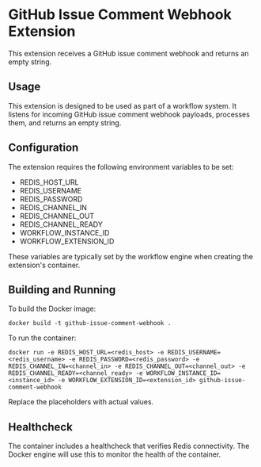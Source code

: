 # GitHub Issue Comment Webhook Extension

This extension receives a GitHub issue comment webhook and returns an empty string.

## Usage

This extension is designed to be used as part of a workflow system. It listens for incoming GitHub issue comment webhook payloads, processes them, and returns an empty string.

## Configuration

The extension requires the following environment variables to be set:

- REDIS_HOST_URL
- REDIS_USERNAME
- REDIS_PASSWORD
- REDIS_CHANNEL_IN
- REDIS_CHANNEL_OUT
- REDIS_CHANNEL_READY
- WORKFLOW_INSTANCE_ID
- WORKFLOW_EXTENSION_ID

These variables are typically set by the workflow engine when creating the extension's container.

## Building and Running

To build the Docker image:

```
docker build -t github-issue-comment-webhook .
```

To run the container:

```
docker run -e REDIS_HOST_URL=<redis_host> -e REDIS_USERNAME=<redis_username> -e REDIS_PASSWORD=<redis_password> -e REDIS_CHANNEL_IN=<channel_in> -e REDIS_CHANNEL_OUT=<channel_out> -e REDIS_CHANNEL_READY=<channel_ready> -e WORKFLOW_INSTANCE_ID=<instance_id> -e WORKFLOW_EXTENSION_ID=<extension_id> github-issue-comment-webhook
```

Replace the placeholders with actual values.

## Healthcheck

The container includes a healthcheck that verifies Redis connectivity. The Docker engine will use this to monitor the health of the container.